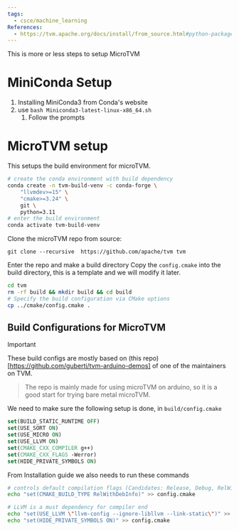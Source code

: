 ```yaml
---
tags:
  - csce/machine_learning
References:
  - https://tvm.apache.org/docs/install/from_source.html#python-package-installation
---
```

This is more or less steps to setup MicroTVM

# MiniConda Setup

1. Installing MiniConda3 from Conda's website
2. use `bash Miniconda3-latest-linux-x86_64.sh`
	1. Follow the prompts


# MicroTVM setup

This setups the build environment for microTVM.
```bash
# create the conda environment with build dependency
conda create -n tvm-build-venv -c conda-forge \
    "llvmdev>=15" \
    "cmake>=3.24" \
    git \
    python=3.11
# enter the build environment
conda activate tvm-build-venv
```

Clone the microTVM repo from source:
```
git clone --recursive  https://github.com/apache/tvm tvm
```

Enter the repo and make a build directory
Copy the ``config.cmake`` into the build directory, this is a template and we will modify it later.
```bash
cd tvm
rm -rf build && mkdir build && cd build
# Specify the build configuration via CMake options
cp ../cmake/config.cmake .
```
## Build Configurations for MicroTVM

>[!important] 
>These build configs are mostly based on (this repo)[https://github.com/guberti/tvm-arduino-demos] of one of the maintainers on TVM. 
>> The repo is mainly made for using microTVM on arduino, so it is a good start for trying bare metal microTVM.

We need to make sure the following setup is done, in `build/config.cmake`
```cmake
set(BUILD_STATIC_RUNTIME OFF)
set(USE_SORT ON)
set(USE_MICRO ON)
set(USE_LLVM ON)
set(CMAKE_CXX_COMPILER g++)
set(CMAKE_CXX_FLAGS -Werror)
set(HIDE_PRIVATE_SYMBOLS ON)
```

From Installation guide we also needs to run these commands
```bash
# controls default compilation flags (Candidates: Release, Debug, RelWithDebInfo)
echo "set(CMAKE_BUILD_TYPE RelWithDebInfo)" >> config.cmake

# LLVM is a must dependency for compiler end
echo "set(USE_LLVM \"llvm-config --ignore-libllvm --link-static\")" >> config.cmake
echo "set(HIDE_PRIVATE_SYMBOLS ON)" >> config.cmake
```
